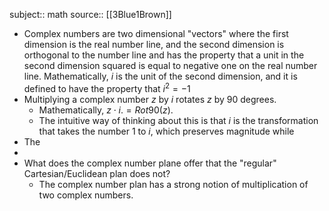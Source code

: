 subject:: math
source:: [[3Blue1Brown]]

- Complex numbers are two dimensional "vectors" where the first dimension is the real number line, and the second dimension is orthogonal to the number line and has the property that a unit in the second dimension squared is equal to negative one on the real number line. Mathematically, $i$ is the unit of the second dimension, and it is defined to have the property that $i^2 = -1$
- Multiplying a complex number $z$ by $i$ rotates $z$ by 90 degrees.
	- Mathematically, $z \cdot i. =Rot90(z)$.
	- The intuitive way of thinking about this is that $i$ is the transformation that takes the number 1 to $i$, which preserves magnitude while
- The
-
- What does the complex number plane offer that the "regular" Cartesian/Euclidean plan does not?
	- The complex number plan has a strong notion of multiplication of two complex numbers.